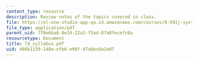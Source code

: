 ```yaml
---
content_type: resource
description: Review notes of the topics covered in class.
file: https://ol-ocw-studio-app-qa.s3.amazonaws.com/courses/8-591j-systems-biology-fall-2004/408b1339148eefb6e98fd7abbc6a2a07_l9_syllabus.pdf
file_type: application/pdf
parent_uid: 7f8e6ba8-8e19-22a3-f3a4-87a8fecefc6a
resourcetype: Document
title: l9_syllabus.pdf
uid: 408b1339-148e-efb6-e98f-d7abbc6a2a07
---
```


